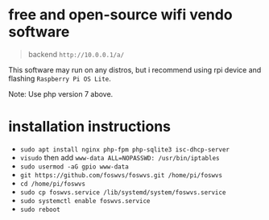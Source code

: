 # free and open-source wifi vendo software

> backend `http://10.0.0.1/a/`

 This software may run on any distros, but i recommend using rpi device and flashing `Raspberry Pi OS Lite`.

 Note: Use php version 7 above.

# installation instructions
 - `sudo apt install nginx php-fpm php-sqlite3 isc-dhcp-server`
 - `visudo` then add `www-data ALL=NOPASSWD: /usr/bin/iptables`
 - `sudo usermod -aG gpio www-data`
 - `git https://github.com/foswvs/foswvs.git /home/pi/foswvs`
 - `cd /home/pi/foswvs`
 - `sudo cp foswvs.service /lib/systemd/system/foswvs.service`
 - `sudo systemctl enable foswvs.service`
 - `sudo reboot`
